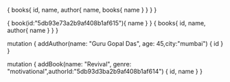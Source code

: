 {
    books{
      id,
      name,
      author{
        name,
        books{
          name
        }
      }
  }
}

{
    book(id:"5db93e73a2b9af408b1af615"){
      name
  }
}
{
    books{
      id,
      name,
      author{
        name
      }
  }
}

mutation {
  addAuthor(name: "Guru Gopal Das", age: 45,city:"mumbai") {
    id
  }
}


mutation {
  addBook(name: "Revival", genre: "motivational",authorId:"5db93d3ba2b9af408b1af614") {
    id,
    name
  }
}
